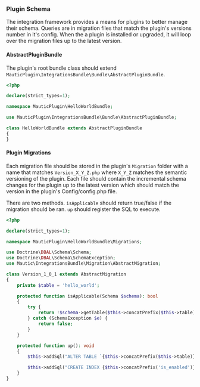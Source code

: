 ### Plugin Schema

The integration framework provides a means for plugins to better manage their schema. Queries are in migration files that match the plugin's versions number in it's config. When the a plugin is installed or upgraded, it will loop over the migration files up to the latest version.

#### AbstractPluginBundle

The plugin's root bundle class should extend `MauticPlugin\IntegrationsBundle\Bundle\AbstractPluginBundle`.

```php
<?php

declare(strict_types=1);

namespace MauticPlugin\HelloWorldBundle;

use MauticPlugin\IntegrationsBundle\Bundle\AbstractPluginBundle;

class HelloWorldBundle extends AbstractPluginBundle
{
}
```

#### Plugin Migrations
Each migration file should be stored in the plugin's `Migration` folder with a name that matches `Version_X_Y_Z.php` where `X_Y_Z` matches the semantic versioning of the plugin. Each file should contain the incremental schema changes for the plugin up to the latest version which should match the version in the plugin's Config/config.php file.

There are two methods. `isApplicable` should return true/false if the migration should be ran. `up` should register the SQL to execute.

```php
<?php

declare(strict_types=1);

namespace MauticPlugin\HelloWorldBundle\Migrations;

use Doctrine\DBAL\Schema\Schema;
use Doctrine\DBAL\Schema\SchemaException;
use Mautic\IntegrationsBundle\Migration\AbstractMigration;

class Version_1_0_1 extends AbstractMigration
{
    private $table = 'hello_world';

    protected function isApplicable(Schema $schema): bool
    {
        try {
            return !$schema->getTable($this->concatPrefix($this->table))->hasColumn('is_enabled');
        } catch (SchemaException $e) {
            return false;
        }
    }

    protected function up(): void
    {
        $this->addSql("ALTER TABLE `{$this->concatPrefix($this->table)}` ADD `is_enabled` tinyint(1) 0");

        $this->addSql("CREATE INDEX {$this->concatPrefix('is_enabled')} ON {$this->concatPrefix($this->table)}(is_enabled);");
    }
}
```
